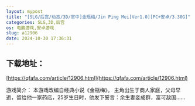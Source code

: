 ```yaml
---
layout: mypost
title: "[SLG/后宫/动态/3D/官中]金瓶梅/Jin Ping Mei[Ver1.0][PC+安卓/3.30G]"
categories: SLG,3D,后宫
os: 电脑游戏,安卓游戏
slug: a12906
date: 2024-10-30 17:36:31
---
```


## 下载地址：

[https://qfafa.com/article/12906.html](https://qfafa.com/article/12906.html)

游戏简介：
本游戏改编自经典小说《金瓶梅》。
主角出生于商人家庭，父母早逝，留给他一家药店，25岁生日时，他发下誓言：余生妻妾成群，富可敌国……​